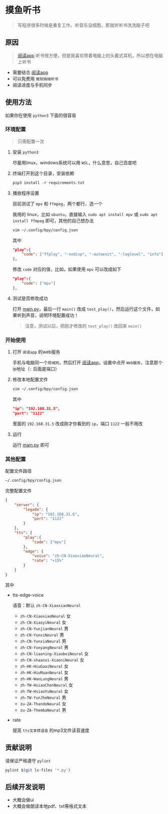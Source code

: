# 摸鱼听书

> 写程序很多时候是重复工作，听音乐没细胞，那就听听书洗洗脑子吧

## 原因

> [阅读app](https://github.com/gedoor/legado) 听书很方便，但是我喜欢带着电脑上的头戴式耳机，所以想在电脑上听书

- 需要结合 [阅读app](https://github.com/gedoor/legado)
- 可以免费用 `微软晓晓听书`
- 阅读进度与手机同步


## 使用方法

如果你在使用 `python3` 下面的很容易

### 环境配置

> 只需配置一次

1. 安装 `python3`

    尽量用linux，windows系统可以用 `WSL`，什么意思，自己百度吧

2. 终端打开到这个目录，安装依赖

    ```python
    pip3 install -r requirements.txt
    ```

3. 播放程序设置

    目前测试了 `mpv` 和 `ffmpeg`，两个都行，选一个

    我用的 linux，比如 `ubuntu`，直接输入 `sudo apt install mpv` 或 `sudo apt install ffmpeg` 即可，其他的自己想办法

    ```bash
    vim ~/.config/bpy/config.json
    ```
    其中
    ```json
    "play":{
        "code": ["ffplay", "-nodisp", "-autoexit", "-loglevel", "info"]
    },
    ```

    修改 `code` 对应的值，比如，如果使用 `mpv` 可以改成如下

    ```json
    "play":{
        "code": ["mpv"]
    },
    ```

4. 测试是否修改成功

    打开 [main.py](main.py)，最后一行 `main()` 改成 `test_play()`，然后运行这个文件，如果听到声音，说明环境配置成功！

    > 注意，测试以后，把刚才修改的 `test_play()` 改回来 `main()`

### 开始使用

1. 打开 `阅读app` 的web服务

    手机与电脑同一个`局域网`，然后打开 [阅读app](https://github.com/gedoor/legado)，设置中点开 `Web服务`，注意那个ip地址（`:` 后面是端口）

2. 修改本地配置文件
    
    ```bash
    vim ~/.config/bpy/config.json
    ```
    其中
    ```json
    "ip": "192.168.31.5",
    "port": "1122"
    ```
    里面的 `192.168.31.5` 改成刚才你看到的 `ip`，端口 `1122` 一般不用改

3. 运行

    运行 [main.py](main.py) 即可


### 其他配置

配置文件路径

```bash
~/.config/bpy/config.json
```

完整配置文件

```json
{
    "server": {
        "legado": {
            "ip": "192.168.31.6",
            "port": "1122"
        }
    },
    "tts": {
        "play":{
            "code": ["mpv"]
        },
        "edge": {
            "voice": "zh-CN-XiaoxiaoNeural",
            "rate": "+15%"
        }
    }
}
```

其中

- tts-edge-voice

    语音：默认 `zh-CN-XiaoxiaoNeural`

    - `zh-CN-XiaoxiaoNeural` 女
    - `zh-CN-XiaoyiNeural` 女
    - `zh-CN-YunjianNeural` 男
    - `zh-CN-YunxiNeural` 男
    - `zh-CN-YunxiaNeural` 男
    - `zh-CN-YunyangNeural` 男
    - `zh-CN-liaoning-XiaobeiNeural` 女
    - `zh-CN-shaanxi-XiaoniNeural` 女
    - `zh-HK-HiuGaaiNeural` 女
    - `zh-HK-HiuMaanNeural` 女
    - `zh-HK-WanLungNeural` 男
    - `zh-TW-HsiaoChenNeural` 女
    - `zh-TW-HsiaoYuNeural` 女
    - `zh-TW-YunJheNeural` 男
    - `zu-ZA-ThandoNeural` 女
    - `zu-ZA-ThembaNeural` 男

- rate

    提高 `tts文本转语音` 的mp3文件读音速度


## 贡献说明

请保证严格遵守 `pylint`

```bash
pylint $(git ls-files '*.py')
```

## 后续开发说明

- 大概会做ui
- 大概会做朗读本地pdf、txt等格式文本
